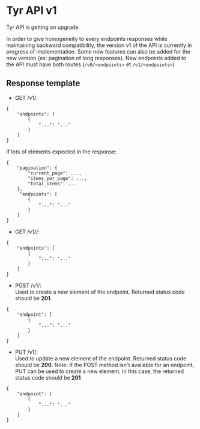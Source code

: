 # Tyr API v1

Tyr API is getting an upgrade.

In order to give homogeneity to every endpoints responses while maintaining backward compatibility, the version v1 of the API is currently in progress of implementation. Some new features can also be added for the new version (ex: pagination of long responses).
New endpoints added to the API must have both routes (`/v0/<endpoints>` et `/v1/<endpoints>`)

## Response template

- GET /v1/<endpoints>:
```
{
    "endpoints": [
        {
            "...": "..."
        }
    ]
}
```

If lots of elements expected in the response:
```
{
    "pagination": {
        "current_page": ...,
        "items_per_page": ...,
        "total_items": ...
    },
     "endpoints": [
        {
            "...": "..."
        }
    ]
}
```

- GET /v1/<endpoint>/<id>:
```
{
    "endpoints": [
        {
            "...": "..."
        }
    ]
}
```

- POST /v1/<endpoints>:<br>Used to create a new element of the endpoint. Returned status code should be **201**.
```
{
    "endpoint": [
        {
            "...": "..."
        }
    ]
}
```

- PUT /v1/<endpoints>:<br>Used to update a new element of the endpoint. Returned status code should be **200**.
Note: If the POST method isn't available for an endpoint, PUT can be used to create a new element. In this case, the returned status code should be **201**
```
{
    "endpoint": [
        {
            "...": "..."
        }
    ]
}
```
